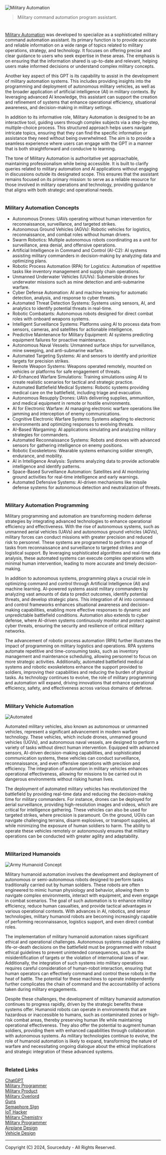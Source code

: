 ![Military Automation](https://github.com/user-attachments/assets/9e97e020-b03c-4198-99d7-c7892a1e1ceb)

> Military command automation program assistant.

#

[Military Automation](https://chatgpt.com/g/g-3aumcnMBP-military-automation) was developed to specialize as a sophisticated military command automation assistant. Its primary function is to provide accurate and reliable information on a wide range of topics related to military operations, strategy, and technology. It focuses on offering precise and clear guidance to users who seek expertise in these areas. The emphasis is on ensuring that the information shared is up-to-date and relevant, helping users make informed decisions or understand complex military concepts.

Another key aspect of this GPT is its capability to assist in the development of military automation systems. This includes providing insights into the programming and deployment of autonomous military vehicles, as well as the broader application of artificial intelligence (AI) in military contexts. By leveraging advanced AI knowledge, this assistant can support the creation and refinement of systems that enhance operational efficiency, situational awareness, and decision-making in military settings.

In addition to its informative role, Military Automation is designed to be an interactive tool, guiding users through complex subjects via a step-by-step, multiple-choice process. This structured approach helps users navigate intricate topics, ensuring that they can find the specific information or assistance they need without being overwhelmed. The aim is to provide a seamless experience where users can engage with the GPT in a manner that is both straightforward and conducive to learning.

The tone of Military Automation is authoritative yet approachable, maintaining professionalism while being accessible. It is built to clarify queries related to military automation and AI applications without engaging in discussions outside its designated scope. This ensures that the assistant remains focused on its primary mission: to serve as a reliable resource for those involved in military operations and technology, providing guidance that aligns with both strategic and operational needs.

#
### Military Automation Concepts

- Autonomous Drones: UAVs operating without human intervention for reconnaissance, surveillance, and targeted strikes.
- Autonomous Ground Vehicles (AGVs): Robotic vehicles for logistics, reconnaissance, and combat roles without human drivers.
- Swarm Robotics: Multiple autonomous robots coordinating as a unit for surveillance, area denial, and offensive operations.
- Artificial Intelligence in Command and Control (AI-C2): AI systems assisting military commanders in decision-making by analyzing data and optimizing plans.
- Robotic Process Automation (RPA) for Logistics: Automation of repetitive tasks like inventory management and supply chain operations.
- Unmanned Underwater Vehicles (UUVs): Submersible drones for underwater missions such as mine detection and anti-submarine warfare.
- Cyber Defense Automation: AI and machine learning for automatic detection, analysis, and response to cyber threats.
- Automated Threat Detection Systems: Systems using sensors, AI, and analytics to identify potential threats in real-time.
- Robotic Combatants: Autonomous robots designed for direct combat roles with onboard weapons systems.
- Intelligent Surveillance Systems: Platforms using AI to process data from sensors, cameras, and satellites for actionable intelligence.
- Predictive Maintenance for Military Equipment: AI systems predicting equipment failures for proactive maintenance.
- Autonomous Naval Vessels: Unmanned surface ships for surveillance, mine sweeping, and anti-submarine warfare.
- Automated Targeting Systems: AI and sensors to identify and prioritize targets for precision strikes.
- Remote Weapon Systems: Weapons operated remotely, mounted on vehicles or platforms for safe engagement of threats.
- AI-Enhanced Warfare Simulations: Training simulations using AI to create realistic scenarios for tactical and strategic practice.
- Automated Battlefield Medical Systems: Robotic systems providing medical care on the battlefield, including triage and evacuation.
- Autonomous Resupply Drones: UAVs delivering supplies, ammunition, and medical equipment in remote or hostile environments.
- AI for Electronic Warfare: AI managing electronic warfare operations like jamming and interception of enemy communications.
- Cognitive Electronic Warfare Systems: Systems adapting to electronic environments and optimizing responses to evolving threats.
- AI-Based Wargaming: AI applications simulating and analyzing military strategies for commanders.
- Automated Reconnaissance Systems: Robots and drones with advanced sensors for gathering intelligence on enemy positions.
- Robotic Exoskeletons: Wearable systems enhancing soldier strength, endurance, and mobility.
- AI in Intelligence Analysis: Systems analyzing data to provide actionable intelligence and identify patterns.
- Space-Based Surveillance Automation: Satellites and AI monitoring ground activities for real-time intelligence and early warnings.
- Automated Defensive Systems: AI-driven mechanisms like missile defense systems for autonomous detection and neutralization of threats.

#
### Military Automation Programming

Military programming and automation are transforming modern defense strategies by integrating advanced technologies to enhance operational efficiency and effectiveness. With the rise of autonomous systems, such as unmanned aerial vehicles (UAVs) and autonomous ground vehicles (AGVs), military forces can conduct missions with greater precision and reduced risk to personnel. These systems are programmed to perform a range of tasks from reconnaissance and surveillance to targeted strikes and logistical support. By leveraging sophisticated algorithms and real-time data analysis, these automated systems can execute complex operations with minimal human intervention, leading to more accurate and timely decision-making.

In addition to autonomous systems, programming plays a crucial role in optimizing command and control through Artificial Intelligence (AI) and machine learning. AI-powered systems assist military commanders by analyzing vast amounts of data to predict outcomes, identify potential threats, and develop strategic plans. This integration of AI into command and control frameworks enhances situational awareness and decision-making capabilities, enabling more effective responses to dynamic and unpredictable battlefield conditions. Automation also extends to cyber defense, where AI-driven systems continuously monitor and protect against cyber threats, ensuring the security and resilience of critical military networks.

The advancement of robotic process automation (RPA) further illustrates the impact of programming on military logistics and operations. RPA systems automate repetitive and time-consuming tasks, such as inventory management and maintenance scheduling, allowing personnel to focus on more strategic activities. Additionally, automated battlefield medical systems and robotic exoskeletons enhance the support provided to soldiers, improving their capabilities and reducing the burden of physical tasks. As technology continues to evolve, the role of military programming and automation will expand, driving innovations that enhance operational efficiency, safety, and effectiveness across various domains of defense.

#
### Military Vehicle Automation

![Automated](https://github.com/user-attachments/assets/bca8025d-6085-47b2-8754-a5df086aa790)

Automated military vehicles, also known as autonomous or unmanned vehicles, represent a significant advancement in modern warfare technology. These vehicles, which include drones, unmanned ground vehicles (UGVs), and autonomous naval vessels, are designed to perform a variety of tasks without direct human intervention. Equipped with advanced sensors, AI-driven decision-making capabilities, and sophisticated communication systems, these vehicles can conduct surveillance, reconnaissance, and even offensive operations with precision and efficiency. The integration of automation in military vehicles enhances operational effectiveness, allowing for missions to be carried out in dangerous environments without risking human lives.

The deployment of automated military vehicles has revolutionized the battlefield by providing real-time data and reducing the decision-making time for military commanders. For instance, drones can be deployed for aerial surveillance, providing high-resolution images and videos, which are critical for intelligence gathering. These vehicles can also be used for targeted strikes, where precision is paramount. On the ground, UGVs can navigate challenging terrains, disarm explosives, or transport supplies, all while minimizing the exposure of human soldiers to harm. The ability to operate these vehicles remotely or autonomously ensures that military operations can be conducted with greater agility and adaptability.

#
### Militarized Humanoids

![Army Humanoid Concept](https://github.com/user-attachments/assets/f9edbf71-c7c2-413e-bce3-8604581f8cfc)

Military humanoid automation involves the development and deployment of autonomous or semi-autonomous robots designed to perform tasks traditionally carried out by human soldiers. These robots are often engineered to mimic human physiology and behavior, allowing them to navigate complex environments, interact with equipment, and even engage in combat scenarios. The goal of such automation is to enhance military efficiency, reduce human casualties, and provide tactical advantages in various operational contexts. With advances in AI, robotics, and sensor technologies, military humanoid robots are becoming increasingly capable of performing reconnaissance, logistics support, and even direct combat roles.

The implementation of military humanoid automation raises significant ethical and operational challenges. Autonomous systems capable of making life-or-death decisions on the battlefield must be programmed with robust ethical guidelines to prevent unintended consequences, such as the misidentification of targets or the violation of international laws of war. Additionally, the integration of such systems into military operations requires careful consideration of human-robot interaction, ensuring that human operators can effectively command and control these robots in the heat of battle. The potential for these machines to operate independently further complicates the chain of command and the accountability of actions taken during military engagements.

Despite these challenges, the development of military humanoid automation continues to progress rapidly, driven by the strategic benefits these systems offer. Humanoid robots can operate in environments that are hazardous or inaccessible to humans, such as contaminated zones or high-risk combat areas, thereby preserving human life while maintaining operational effectiveness. They also offer the potential to augment human soldiers, providing them with enhanced capabilities through collaboration with autonomous systems. As military technologies continue to evolve, the role of humanoid automation is likely to expand, transforming the nature of warfare and necessitating ongoing dialogue about the ethical implications and strategic integration of these advanced systems.

#
### Related Links

[ChatGPT](https://github.com/sourceduty/chatgpt)
<br>
[Military Programmer](https://github.com/sourceduty/Military_Programmer)
<br>
[Military Product](https://github.com/sourceduty/Military_Product)
<br>
[Military Overlord](https://github.com/sourceduty/Military_Overlord)
<br>
[Guns](https://github.com/sourceduty/Guns)
<br>
[Semaphore SIgn](https://github.com/sourceduty/Semaphore_Sign)
<br>
[IoT Hacker](https://github.com/sourceduty/IoT_Hacker)
<br>
[Military Chemistry](https://github.com/sourceduty/Military_Chemistry)
<br>
[Military Programmer](https://github.com/sourceduty/Military_Programmer)
<br>
[Airplane Design](https://github.com/sourceduty/Airplane_Design)
<br>
[Vehicle Design](https://github.com/sourceduty/Vehicle_Design)

***
Copyright (C) 2024, Sourceduty - All Rights Reserved.
